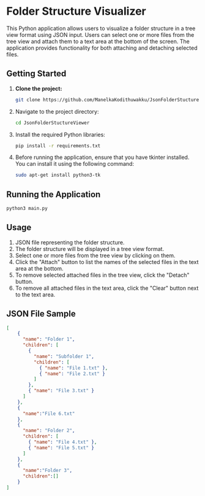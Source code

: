 # Folder Structure Visualizer

This Python application allows users to visualize a folder structure in a tree view format using JSON input. Users can select one or more files from the tree view and attach them to a text area at the bottom of the screen. The application provides functionality for both attaching and detaching selected files.

## Getting Started

1. **Clone the project:**

   ```bash
   git clone https://github.com/ManelkaKodithuwakku/JsonFolderStuctureViewer.git
   ```

2. Navigate to the project directory:

   ```bash
   cd JsonFolderStuctureViewer
   ```

3. Install the required Python libraries:

   ```bash
   pip install -r requirements.txt
   ```

4. Before running the application, ensure that you have tkinter installed. You can install it using the following command:

   ```bash
   sudo apt-get install python3-tk
   ```

## Running the Application

```bash
python3 main.py
```

## Usage

1. JSON file representing the folder structure.
2. The folder structure will be displayed in a tree view format.
3. Select one or more files from the tree view by clicking on them.
4. Click the "Attach" button to list the names of the selected files in the text area at the bottom.
5. To remove selected attached files in the tree view, click the "Detach" button.
6. To remove all attached files in the text area, click the "Clear" button next to the text area.

## JSON File Sample

```json
[
    {
      "name": "Folder 1",
      "children": [
        {
          "name": "Subfolder 1",
          "children": [
            { "name": "File 1.txt" },
            { "name": "File 2.txt" }
          ]
        },
        { "name": "File 3.txt" }
      ]
    },
    {
      "name":"File 6.txt"
    },
    {
      "name": "Folder 2",
      "children": [
        { "name": "File 4.txt" },
        { "name": "File 5.txt" }
      ]
    },
    {
      "name":"Folder 3",
      "children":[]
    }
]
```